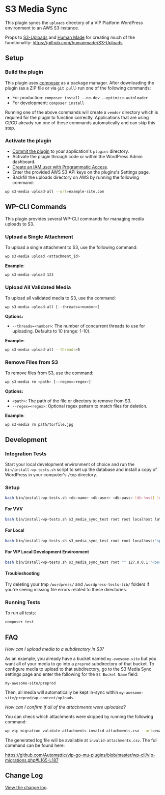 # S3 Media Sync

This plugin syncs the `uploads` directory of a VIP Platform WordPress environment to an AWS S3 instance.

Props to [S3-Uploads](https://github.com/humanmade/S3-Uploads/) and [Human Made](https://hmn.md/) for creating much of the functionality: https://github.com/humanmade/S3-Uploads

## Setup

### Build the plugin

This plugin uses [composer](https://getcomposer.org/) as a package manager. After downloading the plugin (as a ZIP file or via `git pull`) run one of the following commands:

* For production: `composer install --no-dev --optimize-autoloader` 
* For development: `composer install` 

Running one of the above commands will create a `vendor` directory which is required for the plugin to function correctly. Applications that are using CI/CD already run one of these commands automatically and can skip this step.

### Activate the plugin

* [Commit the plugin](https://docs.wpvip.com/technical-references/installing-plugins-best-practices/) to your application's `plugins` directory.
* Activate the plugin through code or within the WordPress Admin dashboard.
* [Create an IAM user with Programmatic Access](https://docs.aws.amazon.com/IAM/latest/UserGuide/id_users_create.html).
* Enter the provided AWS S3 API keys on the plugins's Settings page.
* Backfill the uploads directory on AWS by running the following command: 

```sh
wp s3-media upload-all --url=example-site.com
```

## WP-CLI Commands

This plugin provides several WP-CLI commands for managing media uploads to S3.

### Upload a Single Attachment

To upload a single attachment to S3, use the following command:

```sh
wp s3-media upload <attachment_id>
```

**Example:**

```sh
wp s3-media upload 123
```

### Upload All Validated Media

To upload all validated media to S3, use the command:

```sh
wp s3-media upload-all [--threads=<number>]
```

**Options:**
- `--threads=<number>`: The number of concurrent threads to use for uploading. Defaults to 10 (range: 1-10).

**Example:**

```sh
wp s3-media upload-all --threads=5
```

### Remove Files from S3

To remove files from S3, use the command:

```sh
wp s3-media rm <path> [--regex=<regex>]
```

**Options:**
- `<path>`: The path of the file or directory to remove from S3.
- `--regex=<regex>`: Optional regex pattern to match files for deletion.

**Example:**

```sh
wp s3-media rm path/to/file.jpg
```

## Development

### Integration Tests

Start your local development environment of choice and run the `bin/install-wp-tests.sh` script to set up the
database and install a copy of WordPress in your computer's `/tmp` directory.

### Setup

```bash
bash bin/install-wp-tests.sh <db-name> <db-user> <db-pass> [db-host] [wp-version] [skip-database-creation]
```

#### For VVV

```bash
bash bin/install-wp-tests.sh s3_media_sync_test root root localhost latest
```

#### For Local

```bash
bash bin/install-wp-tests.sh s3_media_sync_test root root localhost:"<path_to_sock>" latest
```

#### For VIP Local Development Environment

```bash
bash bin/install-wp-tests.sh s3_media_sync_test root "" 127.0.0.1:"<port>" latest 
```

#### Troubleshooting

Try deleting your tmp `/wordpress/` and `/wordpress-tests-lib/` folders if you're seeing missing file errors related to
these directories.

### Running Tests

To run all tests:

```sh
composer test
```

## FAQ

*How can I upload media to a subdirectory in S3?*

As an example, you already have a bucket named `my-awesome-site` but you want all of your media to go into a `preprod` subdirectory of that bucket. To configure media to upload to that subdirectory, go to the S3 Media Sync settings page and enter the following for the `S3 Bucket Name` field:

```
my-awesome-site/preprod
```

Then, all media will automatically be kept in-sync within `my-awesome-site/preprod/wp-content/uploads`. 

*How can I confirm if all of the attachments were uploaded?*

You can check which attachments were skipped by running the following command:

```sh
wp vip migration validate-attachments invalid-attachments.csv --url=example-site.com
```

The generated log file will be available at `invalid-attachments.csv`. The full command can be found here:

https://github.com/Automattic/vip-go-mu-plugins/blob/master/wp-cli/vip-migrations.php#L165-L187


## Change Log

[View the change log](https://github.com/Automattic/s3-media-sync/blob/master/CHANGELOG.md).
